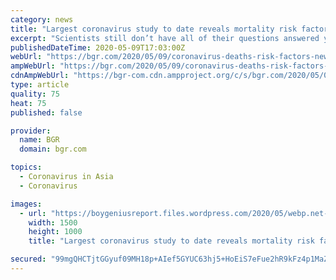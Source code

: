 ```yaml
---
category: news
title: "Largest coronavirus study to date reveals mortality risk factors"
excerpt: "Scientists still don’t have all of their questions answered yet about the coronavirus, including why so many people are dying from it when it seems to barely affect other infected people at"
publishedDateTime: 2020-05-09T17:03:00Z
webUrl: "https://bgr.com/2020/05/09/coronavirus-deaths-risk-factors-new-study-covid-19/"
ampWebUrl: "https://bgr.com/2020/05/09/coronavirus-deaths-risk-factors-new-study-covid-19/amp/"
cdnAmpWebUrl: "https://bgr-com.cdn.ampproject.org/c/s/bgr.com/2020/05/09/coronavirus-deaths-risk-factors-new-study-covid-19/amp/"
type: article
quality: 75
heat: 75
published: false

provider:
  name: BGR
  domain: bgr.com

topics:
  - Coronavirus in Asia
  - Coronavirus

images:
  - url: "https://boygeniusreport.files.wordpress.com/2020/05/webp.net-resizeimage-6.jpg?quality=70&#038;strip=all"
    width: 1500
    height: 1000
    title: "Largest coronavirus study to date reveals mortality risk factors"

secured: "99mgQHCTjtGGyuf09MH18p+AIef5GYUC63hj5+HoEiS7eFue2hR9kFz4p1MaZqHl6xn17jq6pEBfnRIMgm80cHI1bo7JCBEyqj2yH3lTLbUtklVMlNiTr/Q6OEzQnJ116kTSZLK7dWBFP1DijJ2uk1iXIc5pHwIgJNIUGi2Kby1SDo+dCJ74/gZgLpEUeyVktDZ+CvvV7ewgyUQUUyGwWdrOpj2qIooOn/iDeWQlwOJ9IR3xK1QuSDn6BFwp9BTUXF+yfzRMImsDuRYomE3GB1je6qtMjLKh1Tl52/7syUGFWBDjLWHET2+kJV3YC4Fl;jLoww2lRcm/1hEYAd29Xlw=="
---
```


